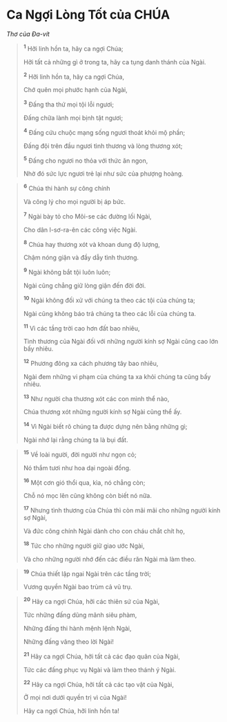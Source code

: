 # Ca Ngợi Lòng Tốt của CHÚA
*Thơ của Ða-vít*

> <sup><b>1</b></sup> Hỡi linh hồn ta, hãy ca ngợi Chúa;
> 
> Hỡi tất cả những gì ở trong ta, hãy ca tụng danh thánh của Ngài.
> 
> <sup><b>2</b></sup> Hỡi linh hồn ta, hãy ca ngợi Chúa,
> 
> Chớ quên mọi phước hạnh của Ngài,
> 
> <sup><b>3</b></sup> Ðấng tha thứ mọi tội lỗi ngươi;
> 
> Ðấng chữa lành mọi bịnh tật ngươi;
> 
> <sup><b>4</b></sup> Ðấng cứu chuộc mạng sống ngươi thoát khỏi mộ phần;
> 
> Ðấng đội trên đầu ngươi tình thương và lòng thương xót;
> 
> <sup><b>5</b></sup> Ðấng cho ngươi no thỏa với thức ăn ngon,
> 
> Nhờ đó sức lực ngươi trẻ lại như sức của phượng hoàng.
>


> <sup><b>6</b></sup> Chúa thi hành sự công chính
> 
> Và công lý cho mọi người bị áp bức.
> 
> <sup><b>7</b></sup> Ngài bày tỏ cho Môi-se các đường lối Ngài,
> 
> Cho dân I-sơ-ra-ên các công việc Ngài.
> 
> <sup><b>8</b></sup> Chúa hay thương xót và khoan dung độ lượng,
> 
> Chậm nóng giận và đầy dẫy tình thương.
> 
> <sup><b>9</b></sup> Ngài không bắt tội luôn luôn;
> 
> Ngài cũng chẳng giữ lòng giận đến đời đời.
> 
> <sup><b>10</b></sup> Ngài không đối xử với chúng ta theo các tội của chúng ta;
> 
> Ngài cũng không báo trả chúng ta theo các lỗi của chúng ta.
> 
> <sup><b>11</b></sup> Vì các tầng trời cao hơn đất bao nhiêu,
> 
> Tình thương của Ngài đối với những người kính sợ Ngài cũng cao lớn bấy nhiêu.
> 
> <sup><b>12</b></sup> Phương đông xa cách phương tây bao nhiêu,
> 
> Ngài đem những vi phạm của chúng ta xa khỏi chúng ta cũng bấy nhiêu.
> 
> <sup><b>13</b></sup> Như người cha thương xót các con mình thể nào,
> 
> Chúa thương xót những người kính sợ Ngài cũng thể ấy.
> 
> <sup><b>14</b></sup> Vì Ngài biết rõ chúng ta được dựng nên bằng những gì;
> 
> Ngài nhớ lại rằng chúng ta là bụi đất.
>


> <sup><b>15</b></sup> Về loài người, đời người như ngọn cỏ;
> 
> Nó thắm tươi như hoa dại ngoài đồng.
> 
> <sup><b>16</b></sup> Một cơn gió thổi qua, kìa, nó chẳng còn;
> 
> Chỗ nó mọc lên cũng không còn biết nó nữa.
> 
> <sup><b>17</b></sup> Nhưng tình thương của Chúa thì còn mãi mãi cho những người kính sợ Ngài,
> 
> Và đức công chính Ngài dành cho con cháu chắt chít họ,
> 
> <sup><b>18</b></sup> Tức cho những người giữ giao ước Ngài,
> 
> Và cho những người nhớ đến các điều răn Ngài mà làm theo.
>


> <sup><b>19</b></sup> Chúa thiết lập ngai Ngài trên các tầng trời;
> 
> Vương quyền Ngài bao trùm cả vũ trụ.
>


> <sup><b>20</b></sup> Hãy ca ngợi Chúa, hỡi các thiên sứ của Ngài,
> 
> Tức những đấng dũng mãnh siêu phàm,
> 
> Những đấng thi hành mệnh lệnh Ngài,
> 
> Những đấng vâng theo lời Ngài!
> 
> <sup><b>21</b></sup> Hãy ca ngợi Chúa, hỡi tất cả các đạo quân của Ngài,
> 
> Tức các đấng phục vụ Ngài và làm theo thánh ý Ngài.
> 
> <sup><b>22</b></sup> Hãy ca ngợi Chúa, hỡi tất cả các tạo vật của Ngài,
> 
> Ở mọi nơi dưới quyền trị vì của Ngài!
> 
> Hãy ca ngợi Chúa, hỡi linh hồn ta!
>

